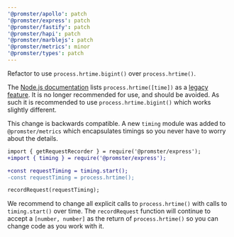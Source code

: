 ```yaml
---
'@promster/apollo': patch
'@promster/express': patch
'@promster/fastify': patch
'@promster/hapi': patch
'@promster/marblejs': patch
'@promster/metrics': minor
'@promster/types': patch
---
```


Refactor to use `process.hrtime.bigint()` over `process.hrtime()`.

The [Node.js documentation](https://nodejs.org/api/process.html#processhrtimetime) lists `process.hrtime([time])` as a [legacy feature](https://nodejs.org/api/documentation.html#stability-index). It is no longer recommended for use, and should be avoided. As such it is recommended to use `process.hrtime.bigint()` which works slightly different.

This change is backwards compatible. A new `timing` module was added to `@promster/metrics` which encapsulates timings so you never have to worry about the details.

```diff
import { getRequestRecorder } = require('@promster/express');
+import { timing } = require('@promster/express');

+const requestTiming = timing.start();
-const requestTiming = process.hrtime();

recordRequest(requestTiming);
```

We recommend to change all explicit calls to `process.hrtime()` with calls to `timing.start()` over time. The `recordRequest` function will continue to accept a `[number, number]` as the return of `process.hrtime()` so you can change code as you work with it.

